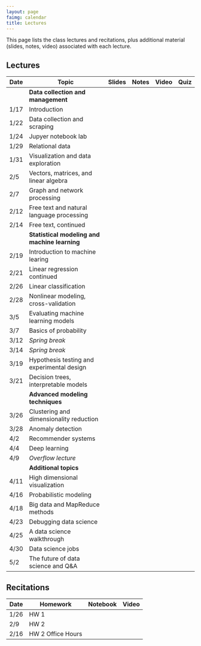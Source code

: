 ```yaml
---
layout: page
faimg: calendar
title: Lectures
---
```


This page lists the class lectures and recitations, plus additional material (slides, notes, video) associated with each lecture.

## Lectures

| Date | Topic | Slides | Notes | Video | Quiz |
| --- | --- | :---: | :---: | :---: | :---: |
| | **Data collection and management** | | | | |
| 1/17 | Introduction  | [<i class="fa fa-file-pdf-o"></i>](/notes/intro/intro.pdf) | [<i class="fa fa-file-text-o"></i>](/notes/intro) | [<i class="fa fa-video-camera"></i>](https://scs.hosted.panopto.com/Panopto/Pages/Viewer.aspx?id=9fb318db-2179-4391-932c-a86b0147d2c3) | [<i class="fa fa-question"></i>](https://goo.gl/forms/L5IMW0AtGhUx2CJJ2) |
| 1/22 | Data collection and scraping | [<i class="fa fa-file-pdf-o"></i>](/notes/data_collection/data_collection.pdf)  | [<i class="fa fa-file-text-o"></i>](/notes/data_collection) | [<i class="fa fa-video-camera"></i>](https://scs.hosted.panopto.com/Panopto/Pages/Viewer.aspx?id=cf488bfb-1ee9-42dc-b52c-a87001492b89) |[<i class="fa fa-question"></i>](https://goo.gl/forms/oQCGh4UXyw01Z1Nh1) |
| 1/24 | Jupyer notebook lab | [<i class="fa fa-file-pdf-o"></i>](/notes/jupyter/jupyter.pdf) |  [<i class="fa fa-file-text-o"></i>](/notes/jupyter/jupyter.tar.gz) | [<i class="fa fa-video-camera"></i>](https://scs.hosted.panopto.com/Panopto/Pages/Viewer.aspx?id=25f2f8cd-9e3f-43bd-993d-a8720148d766) | [<i class="fa fa-question"></i>](https://goo.gl/forms/5HHD3snlSP2iHEOu1)  |
| 1/29 | Relational data | [<i class="fa fa-file-pdf-o"></i>](/notes/relational_data/relational_data.pdf) | [<i class="fa fa-file-text-o"></i>](/notes/relational_data) | [<i class="fa fa-video-camera"></i>](https://scs.hosted.panopto.com/Panopto/Pages/Viewer.aspx?id=4909e4db-e1ac-4556-a14a-a87701490267) | [<i class="fa fa-question"></i>](https://goo.gl/forms/koPDAMkXYsvW1YPV2) |
| 1/31 | Visualization and data exploration | [<i class="fa fa-file-pdf-o"></i>](/notes/visualization/visualization.pdf)  | [<i class="fa fa-file-text-o"></i>](/notes/visualization) | [<i class="fa fa-video-camera"></i>](https://scs.hosted.panopto.com/Panopto/Pages/Viewer.aspx?id=e99996af-3f74-44bb-ad84-a87901482fab) | [<i class="fa fa-question"></i>](https://docs.google.com/forms/d/e/1FAIpQLSfDvY1AkLY8ZWirluOxFlpsMXzrKWdQ55PmarFOpgKG7NGS-Q/viewform?usp=sf_link) |
| 2/5  | Vectors, matrices, and linear algebra | [<i class="fa fa-file-pdf-o"></i>](/notes/matrices/matrices.pdf)  | [<i class="fa fa-file-text-o"></i>](/notes/matrices) | [<i class="fa fa-video-camera"></i>](https://scs.hosted.panopto.com/Panopto/Pages/Viewer.aspx?id=2b53302b-9a48-48ab-93bf-a87e01488d2b)  | [<i class="fa fa-question"></i>](https://goo.gl/forms/KORScdLk1RypxM6S2) |
| 2/7  | Graph and network processing | [<i class="fa fa-file-pdf-o"></i>](/notes/graphs/graphs.pdf) | [<i class="fa fa-file-text-o"></i>](/notes/graphs) | [<i class="fa fa-video-camera"></i>](https://scs.hosted.panopto.com/Panopto/Pages/Viewer.aspx?id=362c00ae-e0ef-4719-9b99-a8800148f2f5) | [<i class="fa fa-question"></i>](https://goo.gl/forms/zMAwoP3cZSZLJsLS2) |
| 2/12 | Free text and natural language processing | [<i class="fa fa-file-pdf-o"></i>](/notes/free_text/free_text.pdf) | [<i class="fa fa-file-text-o"></i>](/notes/free_text)  | [<i class="fa fa-video-camera"></i>](https://scs.hosted.panopto.com/Panopto/Pages/Viewer.aspx?id=9ff0beff-4a8e-4de7-8b90-a8850148a15a) | [<i class="fa fa-question"></i>](https://goo.gl/forms/fcXMDr9oL6mWvC5p2) |
| 2/14 | Free text, continued | [<i class="fa fa-file-pdf-o"></i>](/notes/free_text/free_text.pdf) | [<i class="fa fa-file-text-o"></i>](/notes/free_text)  | [<i class="fa fa-video-camera"></i>](https://scs.hosted.panopto.com/Panopto/Pages/Viewer.aspx?id=ca587e01-7b16-4376-8ff7-a88701498f98) | [<i class="fa fa-question"></i>](https://goo.gl/forms/QH1zUtvJ79c2SA0D3) |
| | **Statistical modeling and machine learning** || | | | 
| 2/19 | Introduction to machine learing | [<i class="fa fa-file-pdf-o"></i>](/notes/ml_intro/ml_intro.pdf) | [<i class="fa fa-file-text-o"></i>](/notes/ml_intro) | [<i class="fa fa-video-camera"></i>](https://scs.hosted.panopto.com/Panopto/Pages/Viewer.aspx?id=12615ab6-9b01-41a5-9a8d-a88c014940e3) | [<i class="fa fa-question"></i>](https://goo.gl/forms/STCvjhbwl8OjQDtz2)|
| 2/21 | Linear regression continued | [<i class="fa fa-file-pdf-o"></i>](/notes/ml_intro/ml_intro.pdf) | | [<i class="fa fa-file-text-o"></i>](/notes/ml_intro) | [<i class="fa fa-video-camera"></i>](https://scs.hosted.panopto.com/Panopto/Pages/Viewer.aspx?id=d66cde20-706e-4c9a-a091-a88e01495f3c) | |
| 2/26 | Linear classification || | | |
| 2/28 | Nonlinear modeling, cross-validation || | | |
| 3/5  | Evaluating machine learning models || | | |
| 3/7  | Basics of probability || | | |
| 3/12 | *Spring break* || | | |
| 3/14 | *Spring break*  || | | |
| 3/19 | Hypothesis testing and experimental design || | | |
| 3/21 | Decision trees, interpretable models || | | |
| | **Advanced modeling techniques** || | | |
| 3/26 | Clustering and dimensionality reduction || | | |
| 3/28 | Anomaly detection || | | |
| 4/2  | Recommender systems || | | |
| 4/4  | Deep learning || | | |
| 4/9  | *Overflow lecture* || | | |
| | **Additional topics**  || | | |
| 4/11 | High dimensional visualization || | | |
| 4/16 | Probabilistic modeling || | | |
| 4/18 | Big data and MapReduce methods || | | |
| 4/23 | Debugging data science || | | |
| 4/25 | A data science walkthrough || | | |
| 4/30 | Data science jobs || | | |
| 5/2  | The future of data science and Q&A || | | |

## Recitations

| Date | Homework | Notebook | Video |
| --- | --- | :---: | :---: |
| 1/26 | HW 1 | [<i class="fa fa-file-text-o"></i>](/hw/hw1/recitation1.ipynb) | [<i class="fa fa-video-camera"></i>](https://scs.hosted.panopto.com/Panopto/Pages/Viewer.aspx?id=44616043-a057-457e-8122-a874017b5970) |
| 2/9 | HW 2 | [<i class="fa fa-file-text-o"></i>](/hw/hw2/recitation2.tar.gz) | [<i class="fa fa-video-camera"></i>](https://scs.hosted.panopto.com/Panopto/Pages/Viewer.aspx?id=40fc7ff0-5b42-4fb4-8485-a883002b1b21) |
| 2/16| HW 2 Office Hours | | [<i class="fa fa-video-camera"></i>](https://scs.hosted.panopto.com/Panopto/Pages/Viewer.aspx?id=9b61eccb-5bb3-44c2-9f41-a889014c575b)|
